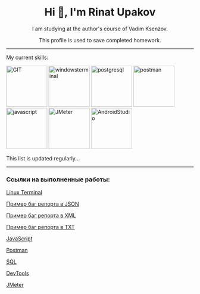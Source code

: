 <h1 align="center"> Hi 👋, I'm <strong>Rinat Upakov</strong></h1>

<p align="center">I am studying at the author's course of Vadim Ksenzov.</p>  
<p align="center">This profile is used to save completed homework.</p>


____

<p>My current skills:</p>  
<div><img src="https://simpleicons.org/icons/git.svg"  alt="GIT" title="GIT and GitHub" width="110" style="user-select: none"/>
<img src="https://simpleicons.org/icons/windowsterminal.svg"  alt="windowsterminal" title="Linux and Windows terminal" width="110" style="user-select: none"/>
<img src="https://simpleicons.org/icons/postgresql.svg"  alt="postgresql" title="PostgreSQL" width="110" style="user-select: none"/>
<img src="https://simpleicons.org/icons/postman.svg"  alt="postman" title="Postman" width="110" style="user-select: none"/>
<img src="https://simpleicons.org/icons/javascript.svg"  alt="javascript" title="JavaScript basics" width="110" style="user-select: none"/>
<img src="https://simpleicons.org/icons/apachejmeter.svg"  alt="JMeter" title="Load testing" width="110" style="user-select: none"/>
<img src="https://simpleicons.org/icons/androidstudio.svg"  alt="AndroidStudio" title="Mobile testing" width="110" style="user-select: none"/>
</div>  



<p>This list is updated regularly...</p>

____



### Ссылки на выполненные работы:
[Linux Terminal](https://github.com/RinatUpakov/LinuxTerminal/blob/cd9b9f15214ae1837dc6afc45659c5f39d8afefb/README.md) 

[Пример баг репорта в JSON](https://github.com/RinatUpakov/LinuxTerminal/blob/cd9b9f15214ae1837dc6afc45659c5f39d8afefb/bug_report.json) 

[Пример баг репорта в XML](https://github.com/RinatUpakov/LinuxTerminal/blob/cd9b9f15214ae1837dc6afc45659c5f39d8afefb/bug_report.xml) 

[Пример баг репорта в TXT](https://github.com/RinatUpakov/LinuxTerminal/blob/cd9b9f15214ae1837dc6afc45659c5f39d8afefb/bug_report.txt) 

[JavaScript](https://github.com/RinatUpakov/JavaScript/blob/fa085583b1ac290dad5bdce7e2b8fb87368cb891/README.md)

[Postman](https://github.com/RinatUpakov/Postman/blob/5a5bd2fe1d014221978eff81a916f6c174f3c442/README.md)

[SQL](https://github.com/RinatUpakov/SQL/blob/35e1253946ca695e4c4b754509abb35b40e8b9d4/README.md)

[DevTools](https://github.com/RinatUpakov/DevTools/blob/887a947bba35d4811101df5eb1aca81a2a7577da/README.md)

[JMeter](https://github.com/RinatUpakov/JMeter/blob/70cfa949b43bcccd2af3241a93e13fc1f59c4578/README.md)
<!--
**RinatUpakov/RinatUpakov** is a ✨ _special_ ✨ repository because its `README.md` (this file) appears on your GitHub profile.

Here are some ideas to get you started:

- 🔭 I’m currently working on ...
- 🌱 I’m currently learning ...
- 👯 I’m looking to collaborate on ...
- 🤔 I’m looking for help with ...
- 💬 Ask me about ...
- 📫 How to reach me: ...
- 😄 Pronouns: ...
- ⚡ Fun fact: ...
-->
